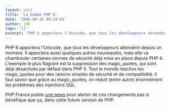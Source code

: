 ```yaml
---
layout: post
title: 'La bombe PHP 6'
date: '2006-09-26 09:19:03'
author: j0k
tags: '[]'
excerpt: "PHP 6 apportera l'Unicode, que tous les développeurs attendent depuis un moment. Il apportera aussi quelques autres nouveautés, mais elle va chambouler certaines normes de sécurité déjà mise en place depuis PHP 4.     \nL'exemple le plus flagrant est la suppression des magic_quotes, qui sont déjà désactivés par défaut dans PHP 5. Tout le monde réactive les      …"
---
```


PHP 6 apportera l'Unicode, que tous les développeurs attendent depuis un moment. Il apportera aussi quelques autres nouveautés, mais elle va chambouler certaines normes de sécurité déjà mise en place depuis PHP 4.
L'exemple le plus flagrant est la suppression des magic_quotes, qui sont déjà désactivés par défaut dans PHP 5. Tout le monde réactive les magic_quotes pour des raisons simples de sécurité et de compatibilité.   Il faut savoir que grâce au magic_quotes, on réduit (entre autre) énormément les problèmes des injections SQL.

PHP France publie [une news](http://www.phpfrance.com/tutoriaux/index.php/2006/09/25/44-php6-le-fin-du-monde-approche) pour alerter de ces changements pas si bénéfique que ça, dans cette future version de PHP.

